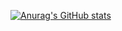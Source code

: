 [![Anurag's GitHub stats](https://github-readme-stats.vercel.app/api?username=struchkov&show_icons=true&theme=merko)](https://github.com/anuraghazra/github-readme-stats)
